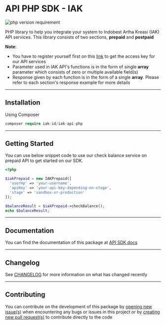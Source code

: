 # API PHP SDK - IAK
![php version requirement](https://img.shields.io/badge/php%20version-%3E=%205.6-red)

PHP library to help you integrate your system to Indobest Artha Kreasi (IAK) API services. This library consists of two sections, **prepaid** and **postpaid**

**Note**: 
- You have to register yourself first on this [link](https://iak.id) to get the access key for our API services
- Parameter used in IAK API's functions is in the form of single **array** parameter which consists of zero or multiple available field(s)
- Response given by each function is in the form of a single **array**. Please refer to each section's response example for more details
---

## Installation
Using Composer

```php
composer require iak-id/iak-api-php
```
---

## Getting Started
You can use below snippet code to use our check balance service on prepaid API to get started on our SDK.

```php
<?php

$iakPrepaid = new IAKPrepaid([
  'userHp' => 'your-username',
  'apiKey' => 'your-api-key-depending-on-stage',
  'stage' => 'sandbox-or-production'
]);

$balanceResult = $iakPrepaid->checkBalance();
echo $balanceResult;
```
---

## Documentation
You can find the documentation of this package at [API SDK docs](https://api.iak.id/docs/iak-api-sdk-docs/docs/introduction.md)

---

## Changelog
See [CHANGELOG](https://github.com/iak-id/iak-api-php/blob/dev/CHANGELOG.md) for more information on what has changed recently

---

## Contributing
You can contribute on the development of this package by [opening new issue(s)](https://github.com/iak-id/iak-api-php/issues) when encountering any bugs or issues in this project or by [creating new pull request(s)](https://github.com/iak-id/iak-api-php/pulls) to contribute directly to the code
